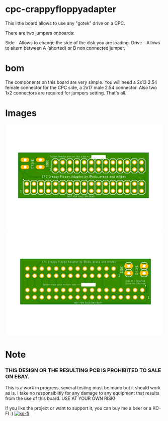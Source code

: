 # cpc-crappyfloppyadapter

This little board allows to use any "gotek" drive on a CPC.

There are two jumpers onboards:

Side - Allows to change the side of the disk you are loading.
Drive - Allows to altern between A (shorted) or B non connected jumper.

# bom

The components on this board are very simple. You will need a 2x13 2.54 female connector for the CPC side, a 2x17 male 2.54 connector. Also two 1x2 connectors are required for jumpers setting. That's all.
# Images

<img src="https://github.com/arananet/cpc-crappyfloppyadapter/blob/main/images/1.png?raw=true" width="600">
<img src="https://github.com/arananet/cpc-crappyfloppyadapter/blob/main/images/2.png?raw=true" width="600">

# Note

### THIS DESIGN OR THE RESULTING PCB IS PROHIBITED TO SALE ON EBAY.

This is a work in progress, several testing must be made but it should work as is. I take no responsibiltiy for any damage to any equipment that results from the use of this board. USE AT YOUR OWN RISK!

If you like the project or want to support it, you can buy me a beer or a KO-FI :) 
[![ko-fi](https://www.ko-fi.com/img/githubbutton_sm.svg)](https://ko-fi.com/H2H51MPWG)

